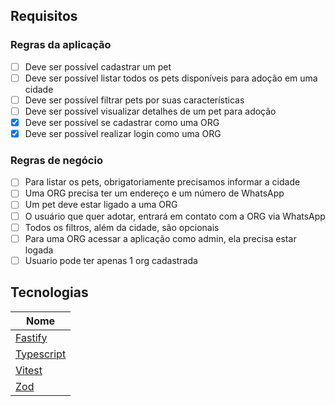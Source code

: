 ## Requisitos

### Regras da aplicação

- [ ] Deve ser possível cadastrar um pet
- [ ] Deve ser possível listar todos os pets disponíveis para adoção em uma cidade
- [ ] Deve ser possível filtrar pets por suas características
- [ ] Deve ser possível visualizar detalhes de um pet para adoção
- [x] Deve ser possível se cadastrar como uma ORG
- [x] Deve ser possível realizar login como uma ORG

### Regras de negócio

- [ ] Para listar os pets, obrigatoriamente precisamos informar a cidade
- [ ] Uma ORG precisa ter um endereço e um número de WhatsApp
- [ ] Um pet deve estar ligado a uma ORG
- [ ] O usuário que quer adotar, entrará em contato com a ORG via WhatsApp
- [ ] Todos os filtros, além da cidade, são opcionais
- [ ] Para uma ORG acessar a aplicação como admin, ela precisa estar logada
- [ ] Usuario pode ter apenas 1 org cadastrada

## Tecnologias

| Nome                                          |
| --------------------------------------------- |
| [Fastify](https://fastify.dev/)               |
| [Typescript](https://www.typescriptlang.org/) |
| [Vitest](https://vitest.dev/)                 |
| [Zod](https://zod.dev/)                       |
